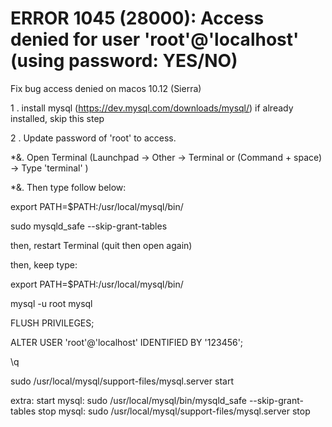 # ERROR 1045 (28000): Access denied for user 'root'@'localhost' (using password: YES/NO)


Fix bug access denied on macos 10.12 (Sierra)


1 . install mysql (https://dev.mysql.com/downloads/mysql/) if already installed, skip this step

2 . Update password of 'root' to access.

*&. Open Terminal (Launchpad -> Other -> Terminal or (Command + space) -> Type 'terminal' )

*&. Then type follow below:

export PATH=$PATH:/usr/local/mysql/bin/

sudo mysqld_safe --skip-grant-tables

then, restart Terminal (quit then open again)

then, keep type:

export PATH=$PATH:/usr/local/mysql/bin/

mysql -u root mysql

FLUSH PRIVILEGES;

ALTER USER 'root'@'localhost' IDENTIFIED BY '123456';

\q

sudo /usr/local/mysql/support-files/mysql.server start

extra:
start mysql: sudo /usr/local/mysql/bin/mysqld_safe --skip-grant-tables
stop mysql: sudo /usr/local/mysql/support-files/mysql.server stop

